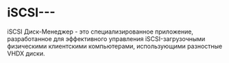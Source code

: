 # iSCSI---
iSCSI Диск-Менеджер - это специализированное приложение, разработанное для эффективного управления iSCSI-загрузочными физическими клиентскими компьютерами, использующими разностные VHDX диски.
